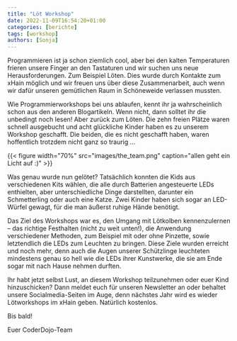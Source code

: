 ```yaml
---
title: "Löt Workshop"
date: 2022-11-09T16:54:20+01:00
categories: [berichte]
tags: [workshop]
authors: [Sonja]
---
```


Programmieren ist ja schon ziemlich cool, aber bei den kalten Temperaturen frieren unsere Finger an den Tastaturen und wir suchen uns neue Herausforderungen. Zum Beispiel Löten. Dies wurde durch Kontakte zum xHain möglich und wir freuen uns über diese Zusammenarbeit, auch wenn wir dafür unseren gemütlichen Raum in Schöneweide verlassen mussten.

Wie Programmierworkshops bei uns ablaufen, kennt ihr ja wahrscheinlich schon aus den anderen Blogartikeln. Wenn nicht, dann solltet ihr die unbedingt noch lesen! Aber zurück zum Löten. Die zehn freien Plätze waren schnell ausgebucht und acht glückliche Kinder haben es zu unserem Workshop geschafft. Die beiden, die es nicht geschafft haben, waren hoffentlich trotzdem nicht ganz so traurig …

{{< figure width="70%" src="images/the_team.png" caption="allen geht ein Licht auf :)" >}}

Was genau wurde nun gelötet? Tatsächlich konnten die Kids aus verschiedenen Kits wählen, die alle durch Batterien angesteuerte LEDs enthielten, aber unterschiedliche Dinge darstellten, darunter ein Schmetterling oder auch eine Katze. Zwei Kinder haben sich sogar an LED-Würfel gewagt, für die man äußerst ruhige Hände benötigt.

Das Ziel des Workshops war es, den Umgang mit Lötkolben kennenzulernen – das richtige Festhalten (nicht zu weit unten!), die Anwendung verschiedener Methoden, zum Beispiel mit oder ohne Pinzette, sowie letztendlich die LEDs zum Leuchten zu bringen. Diese Ziele wurden erreicht und noch mehr, denn auch die Augen unserer Schützlinge leuchteten mindestens genau so hell wie die LEDs ihrer Kunstwerke, die sie am Ende sogar mit nach Hause nehmen durften.

Ihr habt jetzt selbst Lust, an diesem Workshop teilzunehmen oder euer Kind hinzuschicken? Dann meldet euch für unseren Newsletter an oder behaltet unsere Socialmedia-Seiten im Auge, denn nächstes Jahr wird es wieder Lötworkshops im xHain geben. Natürlich kostenlos.

Bis bald!

Euer CoderDojo-Team
